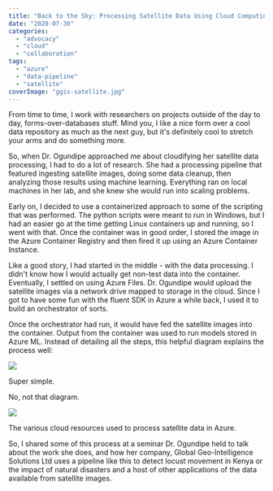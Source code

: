 ```yaml
---
title: "Back to the Sky: Processing Satellite Data Using Cloud Computing"
date: "2020-07-30"
categories: 
  - "advocacy"
  - "cloud"
  - "collaboration"
tags: 
  - "azure"
  - "data-pipeline"
  - "satellite"
coverImage: "ggis-satellite.jpg"
---
```


From time to time, I work with researchers on projects outside of the day to day, forms-over-databases stuff. Mind you, I like a nice form over a cool data repository as much as the next guy, but it's definitely cool to stretch your arms and do something more.

So, when Dr. Ogundipe approached me about cloudifying her satellite data processing, I had to do a lot of research. She had a processing pipeline that featured ingesting satellite images, doing some data cleanup, then analyzing those results using machine learning. Everything ran on local machines in her lab, and she knew she would run into scaling problems.

Early on, I decided to use a containerized approach to some of the scripting that was performed. The python scripts were meant to run in Windows, but I had an easier go at the time getting Linux containers up and running, so I went with that. Once the container was in good order, I stored the image in the Azure Container Registry and then fired it up using an Azure Container Instance.

Like a good story, I had started in the middle - with the data processing. I didn't know how I would actually get non-test data into the container. Eventually, I settled on using Azure Files. Dr. Ogundipe would upload the satellite images via a network drive mapped to storage in the cloud. Since I got to have some fun with the fluent SDK in Azure a while back, I used it to build an orchestrator of sorts.

Once the orchestrator had run, it would have fed the satellite images into the container. Output from the container was used to run models stored in Azure ML. Instead of detailing all the steps, this helpful diagram explains the process well:

![](https://irwinium.files.wordpress.com/2020/07/image.png?w=780)

Super simple.

No, not that diagram.

![](https://irwinium.files.wordpress.com/2020/07/image-1.png?w=1024)

The various cloud resources used to process satellite data in Azure.

So, I shared some of this process at a seminar Dr. Ogundipe held to talk about the work she does, and how her company, Global Geo-Intelligence Solutions Ltd uses a pipeline like this to detect locust movement in Kenya or the impact of natural disasters and a host of other applications of the data available from satellite images.
